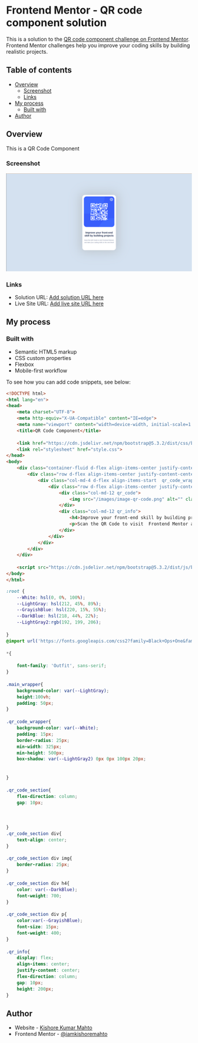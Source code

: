 # Frontend Mentor - QR code component solution

This is a solution to the [QR code component challenge on Frontend Mentor](https://www.frontendmentor.io/challenges/qr-code-component-iux_sIO_H). Frontend Mentor challenges help you improve your coding skills by building realistic projects. 

## Table of contents

- [Overview](#overview)
  - [Screenshot](#screenshot)
  - [Links](#links)
- [My process](#my-process)
  - [Built with](#built-with)
- [Author](#author)



## Overview
This is a QR Code Component 
### Screenshot

![](screenshot/desktop.png)



### Links

- Solution URL: [Add solution URL here](https://your-solution-url.com)
- Live Site URL: [Add live site URL here](https://your-live-site-url.com)

## My process

### Built with

- Semantic HTML5 markup
- CSS custom properties
- Flexbox
- Mobile-first workflow


To see how you can add code snippets, see below:

```html
<!DOCTYPE html>
<html lang="en">
<head>
    <meta charset="UTF-8">
    <meta http-equiv="X-UA-Compatible" content="IE=edge">
    <meta name="viewport" content="width=device-width, initial-scale=1.0">
    <title>QR Code Component</title>

    <link href="https://cdn.jsdelivr.net/npm/bootstrap@5.3.2/dist/css/bootstrap.min.css" rel="stylesheet" integrity="sha384-T3c6CoIi6uLrA9TneNEoa7RxnatzjcDSCmG1MXxSR1GAsXEV/Dwwykc2MPK8M2HN" crossorigin="anonymous">
    <link rel="stylesheet" href="style.css">
</head>
<body>
    <div class="container-fluid d-flex align-items-center justify-content-center main_wrapper">
        <div class="row d-flex align-items-center justify-content-center">
            <div class="col-md-4 d-flex align-items-start  qr_code_wrapper">
                <div class="row d-flex align-items-center justify-content-center qr_code_section">
                    <div class="col-md-12 qr_code">
                        <img src="/images/image-qr-code.png" alt="" class="img-fluid">
                    </div>
                    <div class="col-md-12 qr_info">
                        <h4>Improve your front-end skill by building projects</h4>
                        <p>Scan the QR Code to visit  Frontend Mentor and take your coding skills to the next level</p>
                    </div>
                </div>
            </div>
        </div>
    </div>
    
    <script src="https://cdn.jsdelivr.net/npm/bootstrap@5.3.2/dist/js/bootstrap.bundle.min.js" integrity="sha384-C6RzsynM9kWDrMNeT87bh95OGNyZPhcTNXj1NW7RuBCsyN/o0jlpcV8Qyq46cDfL" crossorigin="anonymous"></script>
</body>
</html>
```
```css
:root {
    --White: hsl(0, 0%, 100%);
    --LightGray: hsl(212, 45%, 89%);
    --GrayishBlue: hsl(220, 15%, 55%);
    --DarkBlue: hsl(218, 44%, 22%);
    --LightGray2:rgb(192, 199, 206);
    
}
@import url('https://fonts.googleapis.com/css2?family=Black+Ops+One&family=Nunito&family=Outfit:wght@100;200;300;400;500;600;700;800;900&family=Poppins:ital,wght@0,100;0,200;0,300;0,400;0,500;0,600;0,700;0,800;0,900;1,100;1,200;1,300;1,400;1,500;1,600;1,700;1,800;1,900&family=Ubuntu:ital,wght@0,300;0,400;0,500;0,700;1,300;1,400;1,500;1,700&family=Urbanist:ital,wght@0,100;0,200;0,300;0,400;0,500;0,600;0,700;0,800;0,900;1,100;1,200;1,300;1,400;1,500;1,600;1,700;1,800;1,900&display=swap');

*{

    font-family: 'Outfit', sans-serif;
}

.main_wrapper{
    background-color: var(--LightGray);
    height:100vh;
    padding: 50px;
}

.qr_code_wrapper{
    background-color: var(--White);
    padding: 15px;
    border-radius: 25px;
    min-width: 325px;
    min-height: 500px;
    box-shadow: var(--LightGray2) 0px 0px 100px 20px;
    
    
}

.qr_code_section{
    flex-direction: column;
    gap: 10px;
    

    
}
.qr_code_section div{
    text-align: center;
}

.qr_code_section div img{
    border-radius: 25px;
}

.qr_code_section div h4{
    color: var(--DarkBlue);
    font-weight: 700;
}

.qr_code_section div p{
    color:var(--GrayishBlue);
    font-size: 15px;
    font-weight: 400;
}

.qr_info{
    display: flex;
    align-items: center;
    justify-content: center;
    flex-direction: column;
    gap: 10px;
    height: 200px;
}
```


## Author

- Website - [Kishore Kumar Mahto](https://github.com/iamkishoremahto)
- Frontend Mentor - [@iamkishoremahto](https://www.frontendmentor.io/profile/iamkishoremahto)
